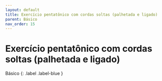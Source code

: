 ```yaml
---
layout: default
title: Exercício pentatônico com cordas soltas (palhetada e ligado)
parent: Básico
nav_order: 15
---
```


# Exercício pentatônico com cordas soltas (palhetada e ligado)

Básico
{: .label .label-blue }
